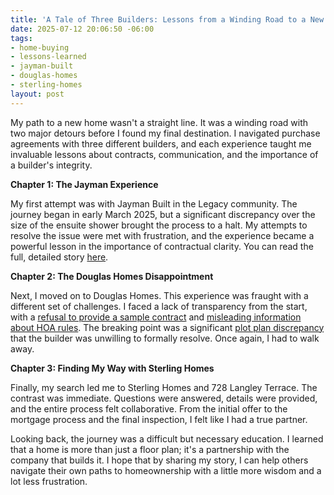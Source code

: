 ```yaml
---
title: 'A Tale of Three Builders: Lessons from a Winding Road to a New Home'
date: 2025-07-12 20:06:50 -06:00
tags:
- home-buying
- lessons-learned
- jayman-built
- douglas-homes
- sterling-homes
layout: post
---
```


My path to a new home wasn't a straight line. It was a winding road with two major detours before I found my final destination. I navigated purchase agreements with three different builders, and each experience taught me invaluable lessons about contracts, communication, and the importance of a builder's integrity.

**Chapter 1: The Jayman Experience**

My first attempt was with Jayman Built in the Legacy community. The journey began in early March 2025, but a significant discrepancy over the size of the ensuite shower brought the process to a halt. My attempts to resolve the issue were met with frustration, and the experience became a powerful lesson in the importance of contractual clarity. You can read the full, detailed story [here](/_drafts/the-legacy-home-that-wasnt.markdown).

**Chapter 2: The Douglas Homes Disappointment**

Next, I moved on to Douglas Homes. This experience was fraught with a different set of challenges. I faced a lack of transparency from the start, with a [refusal to provide a sample contract](/_grievances/asked-for-sample-terms-or-a-void-contract) and [misleading information about HOA rules](/_grievances/misrepresented-the-restrictive-covenants). The breaking point was a significant [plot plan discrepancy](/posts/2024-11-18-douglas-homes-plot-plan-conclusion) that the builder was unwilling to formally resolve. Once again, I had to walk away.

**Chapter 3: Finding My Way with Sterling Homes**

Finally, my search led me to Sterling Homes and 728 Langley Terrace. The contrast was immediate. Questions were answered, details were provided, and the entire process felt collaborative. From the initial offer to the mortgage process and the final inspection, I felt like I had a true partner.

Looking back, the journey was a difficult but necessary education. I learned that a home is more than just a floor plan; it's a partnership with the company that builds it. I hope that by sharing my story, I can help others navigate their own paths to homeownership with a little more wisdom and a lot less frustration.
